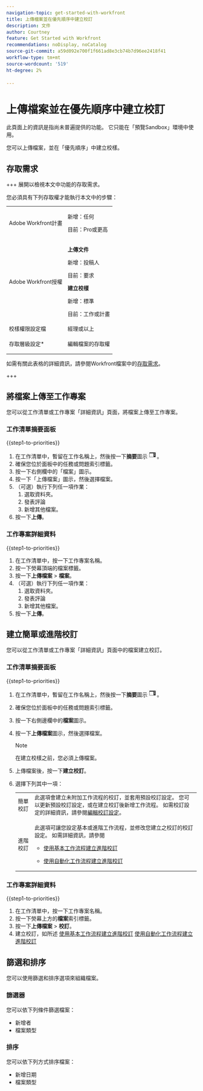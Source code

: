 ```yaml
---
navigation-topic: get-started-with-workfront
title: 上傳檔案並在優先順序中建立校訂
description: 文件
author: Courtney
feature: Get Started with Workfront
recommendations: noDisplay, noCatalog
source-git-commit: a59d092e700f1f661ad8e3cb74b7d96ee2418f41
workflow-type: tm+mt
source-wordcount: '519'
ht-degree: 2%

---
```



# 上傳檔案並在優先順序中建立校訂

<span class="preview">此頁面上的資訊是指尚未普遍提供的功能。 它只能在「預覽Sandbox」環境中使用。</span>

您可以上傳檔案，並在「優先順序」中建立校樣。

## 存取需求

+++ 展開以檢視本文中功能的存取需求。

您必須具有下列存取權才能執行本文中的步驟：

<table style="table-layout:auto"> 
 <col> 
 <col> 
 <tbody> 
  <tr> 
   <td role="rowheader">Adobe Workfront計畫</td> 
   <td> 
   <p>新增：任何 </p>
   <p>目前：Pro或更高</p>
   </td> 
  </tr> 
  <tr> 
   <td role="rowheader">Adobe Workfront授權</td> 
   <td> 
      <p><strong>上傳文件</strong></p>
   <p>新增：投稿人</p>
   <p>目前：要求</p>
      <p><strong>建立校樣</strong></p>
        <p>新增：標準</p>
     <p>目前：工作或計畫</p>
   </td> 
  </tr> 
  <tr> 
   <td role="rowheader">校樣權限設定檔 </td> 
   <td>經理或以上</td> 
  </tr> 
  <tr> 
   <td role="rowheader">存取層級設定*</td> 
   <td> <p>編輯檔案的存取權</p> </td> 
  </tr> 
 </tbody> 
</table>

如需有關此表格的詳細資訊，請參閱Workfront檔案中的[存取需求](/help/quicksilver/administration-and-setup/add-users/access-levels-and-object-permissions/access-level-requirements-in-documentation.md)。

+++

## 將檔案上傳至工作專案

您可以從工作清單或工作專案「詳細資訊」頁面，將檔案上傳至工作專案。

### 工作清單摘要面板


{{step1-to-priorities}}

1. 在工作清單中，暫留在工作名稱上，然後按一下&#x200B;**摘要**&#x200B;圖示![開啟摘要圖示](assets/summary-icon.png)。
1. 確保您位於面板中的任務或問題索引標籤。
1. 按一下右側欄中的「檔案」圖示。
1. 按一下「上傳檔案」圖示，然後選擇檔案。
1. （可選）執行下列任一項作業：
   1. 選取資料夾。
   1. 發表評論
   1. 新增其他檔案。
1. 按一下&#x200B;**上傳**。

### 工作專案詳細資料

{{step1-to-priorities}}

1. 在工作清單中，按一下工作專案名稱。
1. 按一下熒幕頂端的檔案標籤。
1. 按一下&#x200B;**上傳檔案** > **檔案**。
1. （可選）執行下列任一項作業：
   1. 選取資料夾。
   1. 發表評論
   1. 新增其他檔案。
1. 按一下&#x200B;**上傳**。


## 建立簡單或進階校訂

您可以從工作清單或工作專案「詳細資訊」頁面中的檔案建立校訂。

### 工作清單摘要面板


{{step1-to-priorities}}

1. 在工作清單中，暫留在工作名稱上，然後按一下&#x200B;**摘要**&#x200B;圖示![開啟摘要圖示](assets/summary-icon.png)。
1. 確保您位於面板中的任務或問題索引標籤。
1. 按一下右側邊欄中的&#x200B;**檔案**&#x200B;圖示。
1. 按一下&#x200B;**上傳檔案**&#x200B;圖示，然後選擇檔案。

   >[!NOTE]
   >
   >在建立校樣之前，您必須上傳檔案。


1. 上傳檔案後，按一下&#x200B;**建立校訂**。
1. 選擇下列其中一項：

   <table style="table-layout:auto"> 
    <col> 
    <col> 
    <tbody> 
     <tr> 
      <td role="rowheader">簡單校訂</td> 
      <td>此選項會建立未附加工作流程的校訂，並套用預設校訂設定。 您可以更新預設校訂設定，或在建立校訂後新增工作流程。 如需校訂設定的詳細資訊，請參閱<a href="/help/quicksilver/review-and-approve-work/proofing/managing-proofs-within-workfront/edit-proof-settings.md" class="MCXref xref">編輯校訂設定</a>。</td> 
     </tr> 
     <tr> 
      <td role="rowheader">進階校訂</td> 
      <td> <p>此選項可讓您設定基本或進階工作流程，並修改您建立之校訂的校訂設定。 如需詳細資訊，請參閱 </p> 
       <ul> 
        <li><p><a href="/help/quicksilver/review-and-approve-work/proofing/creating-proofs-within-workfront/configure-basic-proof-workflow.md" class="MCXref xref">使用基本工作流程建立進階校訂</a> </p> </li> 
        <li> <p><a href="/help/quicksilver/review-and-approve-work/proofing/creating-proofs-within-workfront/create-automated-proof-workflow.md" class="MCXref xref">使用自動化工作流程建立進階校訂</a></p></li> 
       </ul>
        </td> 
     </tr> 
    </tbody> 
   </table>

### 工作專案詳細資料

{{step1-to-priorities}}

1. 在工作清單中，按一下工作專案名稱。
1. 按一下熒幕上方的&#x200B;**檔案**&#x200B;索引標籤。
1. 按一下&#x200B;**上傳檔案** > **校訂**。
1. 建立校訂，如所述
   [使用基本工作流程建立進階校訂](/help/quicksilver/review-and-approve-work/proofing/creating-proofs-within-workfront/configure-basic-proof-workflow.md)
   [使用自動化工作流程建立進階校訂](/help/quicksilver/review-and-approve-work/proofing/creating-proofs-within-workfront/create-automated-proof-workflow.md)

<!--

## Open a proof



## Edit a document

Edit name

Add description

manage

Add new version, open proof, edit, download, move, share, remove
-->

## 篩選和排序

您可以使用篩選和排序選項來組織檔案。

### 篩選器

您可以依下列條件篩選檔案：

* 新增者
* 檔案類型

### 排序

您可以依下列方式排序檔案：

* 新增日期
* 檔案類型



